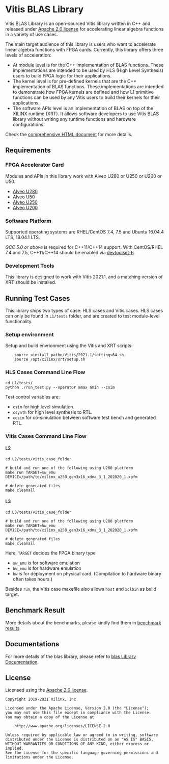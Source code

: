 # Vitis BLAS Library

Vitis BLAS Library is an open-sourced Vitis library written in C++ and released under
[Apache 2.0 license](https://www.apache.org/licenses/LICENSE-2.0)
for accelerating linear algebra functions in a variety of use cases.

The main target audience of this library is users who want to accelerate
linear algebra functions with FPGA cards.
Currently, this library offers three levels of acceleration:

* At module level is for the C++ implementation of BLAS functions. These implementations are intended to be used by HLS (High Level Synthesis) users to build FPGA logic for their applications. 
* The kernel level is for pre-defined kernels that are the C++ implementation of BLAS functions. These implementations are intended to demonstrate how FPGA kernels are defined and how L1 primitive functions can be used by any Vitis users to build their kernels for their applications. 
* The software APIs level is an implementation of BLAS on top of the XILINX runtime (XRT). It allows software developers to use Vitis BLAS library without writing any runtime functions and hardware configurations.

Check the [comprehensive HTML document](https://xilinx.github.io/Vitis_Libraries/blas/2021.1/) for more details.


## Requirements

### FPGA Accelerator Card

Modules and APIs in this library work with Alveo U280 or U250 or U200 or U50.

* [Alveo U280](https://www.xilinx.com/products/boards-and-kits/alveo/u280.html)
* [Alveo U50](https://www.xilinx.com/products/boards-and-kits/alveo/u50.html)
* [Alveo U250](https://www.xilinx.com/products/boards-and-kits/alveo/u250.html)
* [Alveo U200](https://www.xilinx.com/products/boards-and-kits/alveo/u200.html)

### Software Platform

Supported operating systems are RHEL/CentOS 7.4, 7.5 and Ubuntu 16.04.4 LTS, 18.04.1 LTS.

_GCC 5.0 or above_ is required for C++11/C++14 support.
With CentOS/RHEL 7.4 and 7.5, C++11/C++14 should be enabled via
[devtoolset-6](https://www.softwarecollections.org/en/scls/rhscl/devtoolset-6/).

### Development Tools

This library is designed to work with Vitis 2021.1,
and a matching version of XRT should be installed.

## Running Test Cases

This library ships two types of case: HLS cases and Vitis cases.
HLS cases can only be found in `L1/tests` folder, and are created to test module-level functionality.

### Setup environment

Setup and build envrionment using the Vitis and XRT scripts:

```
    source <install path>/Vitis/2021.1/settings64.sh
    source /opt/xilinx/xrt/setup.sh
```

### HLS Cases Command Line Flow

```console
cd L1/tests/
python ./run_test.py --operator amax amin --csim
```

Test control variables are:

- `csim` for high level simulation.
- `csynth` for high level synthesis to RTL.
- `cosim` for co-simulation between software test bench and generated RTL.

### Vitis Cases Command Line Flow

#### L2

```console
cd L2/tests/vitis_case_folder

# build and run one of the following using U280 platform
make run TARGET=sw_emu DEVICE=/path/to/xilinx_u250_gen3x16_xdma_3_1_202020_1.xpfm

# delete generated files
make cleanall
```

#### L3

```console
cd L3/tests/vitis_case_folder

# build and run one of the following using U280 platform
make run TARGET=hw_emu DEVICE=/path/to/xilinx_u250_gen3x16_xdma_3_1_202020_1.xpfm

# delete generated files
make cleanall
```

Here, `TARGET` decides the FPGA binary type

- `sw_emu` is for software emulation
- `hw_emu` is for hardware emulation
- `hw` is for deployment on physical card. (Compilation to hardware binary often takes hours.)

Besides ``run``, the Vitis case makefile also allows ``host`` and ``xclbin`` as build target.

## Benchmark Result

More details about the benchmarks, please kindly find them in [benchmark results](https://xilinx.github.io/Vitis_Libraries/blas/2021.1/benchmark.html).

## Documentations
For more details of the blas library, please refer to [blas Library Documentation](https://xilinx.github.io/Vitis_Libraries/blas/2021.1/index.html).


## License

Licensed using the [Apache 2.0 license](https://www.apache.org/licenses/LICENSE-2.0).

    Copyright 2019-2021 Xilinx, Inc.
    
    Licensed under the Apache License, Version 2.0 (the "License");
    you may not use this file except in compliance with the License.
    You may obtain a copy of the License at
    
        http://www.apache.org/licenses/LICENSE-2.0
    
    Unless required by applicable law or agreed to in writing, software
    distributed under the License is distributed on an "AS IS" BASIS,
    WITHOUT WARRANTIES OR CONDITIONS OF ANY KIND, either express or implied.
    See the License for the specific language governing permissions and
    limitations under the License.
